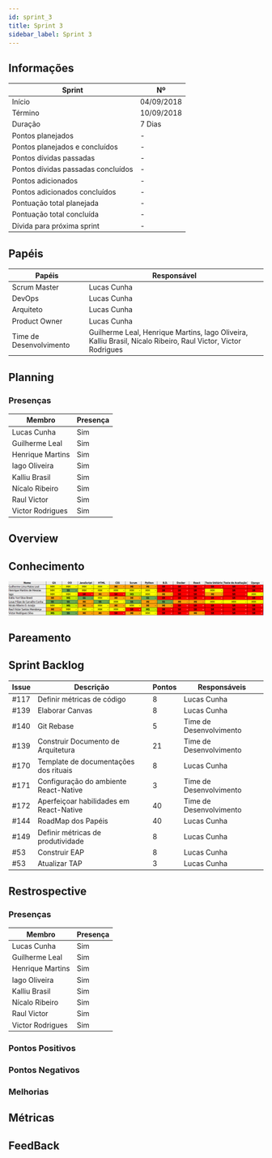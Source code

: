 ```yaml
---
id: sprint_3
title: Sprint 3
sidebar_label: Sprint 3
---
```


## Informações

|Sprint|Nº|
|--------|---------|
|Início|04/09/2018|
|Término|10/09/2018|
|Duração|7 Dias|
|Pontos planejados|-|
|Pontos planejados e concluídos|-|
|Pontos dívidas passadas|-|
|Pontos dívidas passadas concluídos|-|
|Pontos adicionados|-|
|Pontos adicionados concluídos|-|
|Pontuação total planejada|-|
|Pontuação total concluída|-|
|Dívida para próxima sprint|-|

## Papéis

|Papéis|Responsável|
|--------|---------|
|Scrum Master|Lucas Cunha|
|DevOps|Lucas Cunha|
|Arquiteto|Lucas Cunha|
|Product Owner|Lucas Cunha|
|Time de Desenvolvimento|Guilherme Leal, Henrique Martins, Iago Oliveira, Kalliu Brasil, Nícalo Ribeiro, Raul Victor, Victor Rodrigues|

## Planning

### Presenças

|Membro|Presença|
|--------|---------|
|Lucas Cunha|Sim|
|Guilherme Leal|Sim|
|Henrique Martins|Sim|
|Iago Oliveira|Sim|
|Kalliu Brasil|Sim|
|Nícalo Ribeiro|Sim|
|Raul Victor|Sim|
|Victor Rodrigues|Sim|

## Overview

## Conhecimento

![CONHECIMENTO](../assets/conhecimento3.png)

## Pareamento

## Sprint Backlog

|Issue|	Descrição|	Pontos|	Responsáveis|
|-----|----------|--------|-------------|
|#117| Definir métricas de código| 8 |Lucas Cunha|
|#139| Elaborar Canvas| 8 |Lucas Cunha|
|#140| Git Rebase          | 5 |Time de Desenvolvimento|
|#139| Construir Documento de Arquitetura      | 21 |Time de Desenvolvimento|
|#170| Template de documentações dos rituais   | 8 |Lucas Cunha|
|#171| Configuração do ambiente React-Native   | 3 |Time de Desenvolvimento|
|#172| Aperfeiçoar habilidades em React-Native | 40 |Time de Desenvolvimento|
|#144| RoadMap dos Papéis    | 40 |Lucas Cunha|
|#149| Definir métricas de produtividade  | 8 |Lucas Cunha|
|#53 | Construir EAP      | 8 |Lucas Cunha|
|#53 | Atualizar TAP      | 3 |Lucas Cunha|


## Restrospective 

### Presenças
|Membro|Presença|
|--------|---------|
|Lucas Cunha|Sim|
|Guilherme Leal|Sim|
|Henrique Martins|Sim|
|Iago Oliveira|Sim|
|Kalliu Brasil|Sim|
|Nícalo Ribeiro|Sim|
|Raul Victor|Sim|
|Victor Rodrigues|Sim|

### Pontos Positivos

### Pontos Negativos

### Melhorias

## Métricas

## FeedBack
